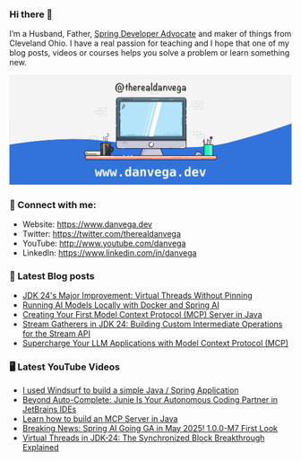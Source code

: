 ### Hi there 👋

I’m a Husband, Father, [Spring Developer Advocate](https://tanzu.vmware.com/developer/advocates/) and maker of things from Cleveland Ohio. I have a real passion for teaching and I hope that one of my blog posts, videos or courses helps you solve a problem or learn something new.

![Profile Header](./github_profile_header.png)

### 🤝 Connect with me:

- Website: https://www.danvega.dev
- Twitter: https://twitter.com/therealdanvega
- YouTube: http://www.youtube.com/danvega
- LinkedIn: https://www.linkedin.com/in/danvega

### 📝 Latest Blog posts

<!-- BLOG-POST-LIST:START -->
- [JDK 24's Major Improvement: Virtual Threads Without Pinning](https://www.danvega.dev/blog/jdk-24-virtual-threads-without-pinning)
- [Running AI Models Locally with Docker and Spring AI](https://www.danvega.dev/blog/docker-model-runner)
- [Creating Your First Model Context Protocol (MCP) Server in Java](https://www.danvega.dev/blog/creating-your-first-mcp-server-java)
- [Stream Gatherers in JDK 24: Building Custom Intermediate Operations for the Stream API](https://www.danvega.dev/blog/stream-gatherers)
- [Supercharge Your LLM Applications with Model Context Protocol (MCP)](https://www.danvega.dev/blog/model-context-protocol-introduction)<!-- BLOG-POST-LIST:END -->

### 🖥 Latest YouTube Videos

<!-- YOUTUBE:START -->
- [I used Windsurf to build a simple Java / Spring Application](https://www.youtube.com/watch?v=XkRM4eO885I)
- [Beyond Auto-Complete: Junie Is Your Autonomous Coding Partner in JetBrains IDEs](https://www.youtube.com/watch?v=fcbSG8lm7So)
- [Learn how to build an MCP Server in Java](https://www.youtube.com/watch?v=Y_Rk6QgWUbE)
- [Breaking News: Spring AI Going GA in May 2025! 1.0.0-M7 First Look](https://www.youtube.com/watch?v=7ZqCwbc-EUk)
- [Virtual Threads in JDK-24: The Synchronized Block Breakthrough Explained](https://www.youtube.com/watch?v=V4gsffMge7E)
<!-- YOUTUBE:END -->
